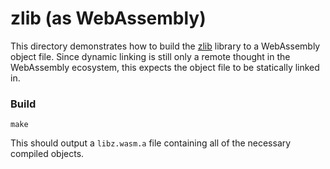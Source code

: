 zlib (as WebAssembly)
=====================

This directory demonstrates how to build the [zlib] library to a WebAssembly object file. Since
dynamic linking is still only a remote thought in the WebAssembly ecosystem, this expects the object
file to be statically linked in.

[zlib]: https://github.com/madler/zlib

### Build

```shell
make
```

This should output a `libz.wasm.a` file containing all of the necessary compiled objects.
